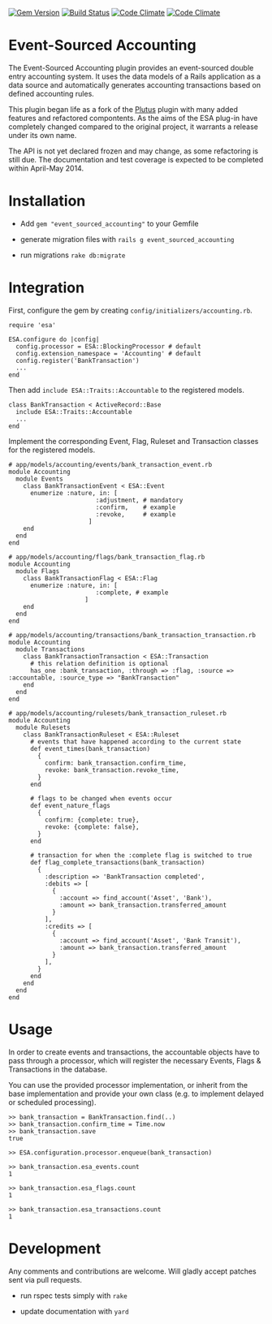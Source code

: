 [![Gem Version](https://badge.fury.io/rb/event_sourced_accounting.svg)](http://badge.fury.io/rb/event_sourced_accounting)
[![Build Status](https://api.travis-ci.org/lnagel/event-sourced-accounting.svg)](https://travis-ci.org/lnagel/event-sourced-accounting)
[![Code Climate](https://img.shields.io/codeclimate/github/lnagel/event-sourced-accounting.svg)](https://codeclimate.com/github/lnagel/event-sourced-accounting)
[![Code Climate](https://img.shields.io/codeclimate/coverage/github/lnagel/event-sourced-accounting.svg)](https://codeclimate.com/github/lnagel/event-sourced-accounting)

Event-Sourced Accounting
=================

The Event-Sourced Accounting plugin provides an event-sourced double entry accounting system.
It uses the data models of a Rails application as a data source and automatically 
generates accounting transactions based on defined accounting rules.

This plugin began life as a fork of the [Plutus](https://github.com/mbulat/plutus) plugin with
many added features and refactored compontents. As the aims of the ESA plug-in have completely
changed compared to the original project, it warrants a release under its own name.

The API is not yet declared frozen and may change, as some refactoring is still due.
The documentation and test coverage is expected to be completed within April-May 2014. 


Installation
============

- Add `gem "event_sourced_accounting"` to your Gemfile

- generate migration files with `rails g event_sourced_accounting`

- run migrations `rake db:migrate`


Integration
============

First, configure the gem by creating `config/initializers/accounting.rb`.
```
require 'esa'

ESA.configure do |config|
  config.processor = ESA::BlockingProcessor # default
  config.extension_namespace = 'Accounting' # default
  config.register('BankTransaction')
  ...
end
```

Then add `include ESA::Traits::Accountable` to the registered models.
```
class BankTransaction < ActiveRecord::Base
  include ESA::Traits::Accountable
  ...
end
```

Implement the corresponding Event, Flag, Ruleset and Transaction classes for the registered models.
```
# app/models/accounting/events/bank_transaction_event.rb
module Accounting
  module Events
    class BankTransactionEvent < ESA::Event
      enumerize :nature, in: [
                        :adjustment, # mandatory
                        :confirm,    # example
                        :revoke,     # example
                      ]
    end
  end
end
```

```
# app/models/accounting/flags/bank_transaction_flag.rb
module Accounting
  module Flags
    class BankTransactionFlag < ESA::Flag
      enumerize :nature, in: [
                        :complete, # example
                     ]
    end
  end
end
```

```
# app/models/accounting/transactions/bank_transaction_transaction.rb
module Accounting
  module Transactions
    class BankTransactionTransaction < ESA::Transaction
      # this relation definition is optional
      has_one :bank_transaction, :through => :flag, :source => :accountable, :source_type => "BankTransaction"
    end
  end
end
```

```
# app/models/accounting/rulesets/bank_transaction_ruleset.rb
module Accounting
  module Rulesets
    class BankTransactionRuleset < ESA::Ruleset
      # events that have happened according to the current state
      def event_times(bank_transaction)
        {
          confirm: bank_transaction.confirm_time,
          revoke: bank_transaction.revoke_time,
        }
      end
      
      # flags to be changed when events occur
      def event_nature_flags
        {
          confirm: {complete: true},
          revoke: {complete: false},
        }
      end

      # transaction for when the :complete flag is switched to true
      def flag_complete_transactions(bank_transaction)
        {
          :description => 'BankTransaction completed',
          :debits => [
            {
              :account => find_account('Asset', 'Bank'),
              :amount => bank_transaction.transferred_amount
            }
          ],
          :credits => [
            {
              :account => find_account('Asset', 'Bank Transit'),
              :amount => bank_transaction.transferred_amount
            }
          ],
        }
      end
    end
  end
end
```

Usage
============

In order to create events and transactions, the accountable objects
have to pass through a processor, which will register the necessary
Events, Flags & Transactions in the database.

You can use the provided processor implementation, or inherit from
the base implementation and provide your own class (e.g. to implement
delayed or scheduled processing).

```
>> bank_transaction = BankTransaction.find(..)
>> bank_transaction.confirm_time = Time.now
>> bank_transaction.save
true

>> ESA.configuration.processor.enqueue(bank_transaction)

>> bank_transaction.esa_events.count
1

>> bank_transaction.esa_flags.count
1

>> bank_transaction.esa_transactions.count
1
```

Development
============

Any comments and contributions are welcome. Will gladly accept patches sent via pull requests.

- run rspec tests simply with `rake`

- update documentation with `yard`
